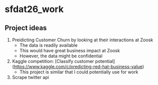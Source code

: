 # sfdat26_work

## Project ideas
1. Preidicting Customer Churn by looking at their interactions at Zoosk
	* The data is readily available
	* This would have great business impact at Zoosk
	* However, the data might be confidential
2. Kaggle competition: [Classify customer potential] (https://www.kaggle.com/c/predicting-red-hat-business-value)
	* This project is similar that I could potentially use for work
3. Scrape twitter api